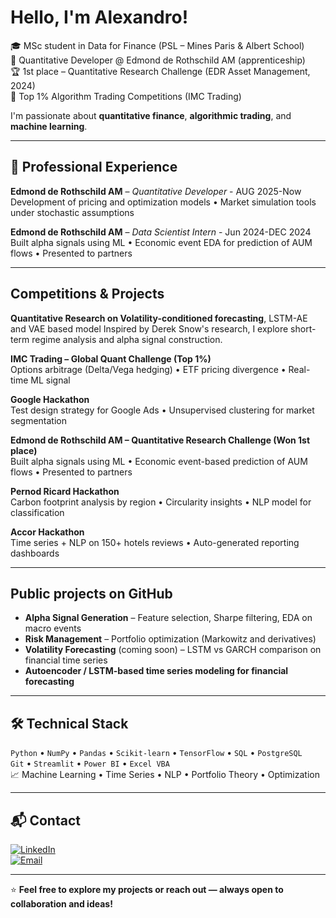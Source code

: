 #  Hello, I'm Alexandro!

🎓 MSc student in Data for Finance (PSL – Mines Paris & Albert School)  
💼 Quantitative Developer @ Edmond de Rothschild AM (apprenticeship)  
🏆 1st place – Quantitative Research Challenge (EDR Asset Management, 2024)  
🥇 Top 1% Algorithm Trading Competitions (IMC Trading)

I'm passionate about **quantitative finance**, **algorithmic trading**, and **machine learning**.   

---

## 💼 Professional Experience

**Edmond de Rothschild AM** – *Quantitative Developer* - AUG 2025-Now
Development of pricing and optimization models • Market simulation tools under stochastic assumptions

**Edmond de Rothschild AM** – *Data Scientist Intern* - Jun 2024-DEC 2024
Built alpha signals using ML • Economic event EDA for prediction of AUM flows • Presented to partners

---

## Competitions & Projects
**Quantitative Research on Volatility-conditioned forecasting**, LSTM-AE and VAE based model
Inspired by Derek Snow's research, I explore short-term regime analysis and alpha signal construction.

**IMC Trading – Global Quant Challenge (Top 1%)**  
Options arbitrage (Delta/Vega hedging) • ETF pricing divergence • Real-time ML signal

**Google Hackathon**  
Test design strategy for Google Ads • Unsupervised clustering for market segmentation

**Edmond de Rothschild AM – Quantitative Research Challenge (Won 1st place)**  
Built alpha signals using ML • Economic event-based prediction of AUM flows • Presented to partners

**Pernod Ricard Hackathon**  
Carbon footprint analysis by region • Circularity insights • NLP model for classification

**Accor Hackathon**  
Time series + NLP on 150+ hotels reviews • Auto-generated reporting dashboards

---

## Public projects on GitHub

-  **Alpha Signal Generation** – Feature selection, Sharpe filtering, EDA on macro events  
-  **Risk Management** – Portfolio optimization (Markowitz and derivatives)  
-  **Volatility Forecasting** (coming soon) – LSTM vs GARCH comparison on financial time series  
-  **Autoencoder / LSTM-based time series modeling for financial forecasting** 

---

## 🛠️ Technical Stack

`Python` • `NumPy` • `Pandas` • `Scikit-learn` • `TensorFlow` • `SQL` • `PostgreSQL`  
`Git` • `Streamlit` • `Power BI` • `Excel VBA`  
📈 Machine Learning • Time Series • NLP • Portfolio Theory • Optimization  

---

## 📬 Contact

[![LinkedIn](https://img.shields.io/badge/LinkedIn-blue?style=flat&logo=linkedin)](https://linkedin.com/in/alexandro-bizeul-586521277)  
[![Email](https://img.shields.io/badge/Email-D14836?style=flat&logo=gmail&logoColor=white)](mailto:bizeul.alexandro@gmail.com)  

---

⭐ **Feel free to explore my projects or reach out — always open to collaboration and ideas!**

